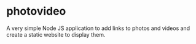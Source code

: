 photovideo
==========

A very simple Node JS application to add links to photos and videos and create a static website to display them.
